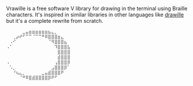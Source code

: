 Vrawille is a free software V library for drawing in the terminal using Braille
characters. It's inspired in similar libraries in other languages like
[drawille](https://github.com/asciimoo/drawille) but it's a complete rewrite
from scratch.

```
⠀⠀⠀⠀⠀⣀⣤⣶⣶⣶⣶⣶⣶⣦⣄⡀⠀⠀⠀⠀
⠀⠀⢀⡴⠞⠋⠉⠉⠈⠉⠉⠛⠿⣿⣿⣿⣶⣄⠀⠀
⠀⠠⠊⠀⠀⠀⠀⠀⠀⠀⠀⠀⠀⠈⠻⣿⣿⣿⣦⠀
⠠⠁⠀⠀⠀⠀⠀⠀⠀⠀⠀⠀⠀⠀⠀⠹⣿⣿⣿⣧
⠀⠀⠀⠀⠀⠀⠀⠀⠀⠀⠀⠀⠀⠀⠀⠀⣿⣿⣿⣿
⠀⠀⠀⠀⠀⠀⠀⠀⠀⠀⠀⠀⠀⠀⠀⠀⣾⣿⣿⣿
⠠⠀⠀⠀⠀⠀⠀⠀⠀⠀⠀⠀⠀⠀⠀⢠⣿⣿⣿⡿
⠀⠡⡀⠀⠀⠀⠀⠀⠀⠀⠀⠀⠀⠀⣠⣿⣿⣿⡿⠁
⠀⠀⠘⢦⣄⡀⠀⠀⠀⠀⠀⣀⣤⣾⣿⣿⣿⠟⠀⠀
⠀⠀⠀⠀⠈⠛⠿⣿⣾⣿⣿⣿⣿⡿⠟⠋⠀⠀⠀⠀
```